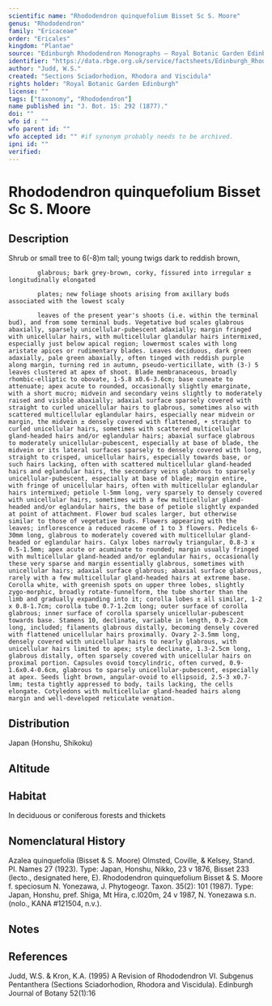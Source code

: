 ```yaml
---
scientific name: "Rhododendron quinquefolium Bisset Sc S. Moore"
genus: "Rhododendron"
family: "Ericaceae"
order: "Ericales"
kingdom: "Plantae"
source: "Edinburgh Rhododendron Monographs – Royal Botanic Garden Edinburgh"
identifier: "https://data.rbge.org.uk/service/factsheets/Edinburgh_Rhododendron_Monographs.xhtml"
author: "Judd, W.S."
created: "Sections Sciadorhodion, Rhodora and Viscidula"
rights holder: "Royal Botanic Garden Edinburgh"
license: ""
tags: ["taxonomy", "Rhododendron"]
name published in: "J. Bot. 15: 292 (1877)."
doi: ""
wfo id : ""
wfo parent id: ""
wfo accepted id: "" #if synonym probably needs to be archived.                      
ipni id: ""
verified:
---
```


                       

# Rhododendron quinquefolium Bisset Sc S. Moore

## Description
Shrub or small tree to 6(-8)m tall; young twigs dark to reddish brown,
            glabrous; bark grey-brown, corky, fissured into irregular ± longitudinally elongated
            plates; new foliage shoots arising from axillary buds associated with the lowest scaly
            leaves of the present year's shoots (i.e. within the terminal bud), and from some terminal buds. Vegetative bud scales glabrous abaxially, sparsely unicellular-pubescent adaxially; margin fringed with unicellular hairs, with multicellular glandular hairs intermixed, especially just below apical region; lowermost scales with long aristate apices or rudimentary blades. Leaves deciduous, dark green adaxially, pale green abaxially, often tinged with reddish purple along margin, turning red in autumn, pseudo-verticillate, with (3-) 5 leaves clustered at apex of shoot. Blade membranaceous, broadly rhombic-elliptic to obovate, 1-5.8 x0.6-3.6cm; base cuneate to attenuate; apex acute to rounded, occasionally slightly emarginate, with a short mucro; midvein and secondary veins slightly to moderately raised and visible abaxially; adaxial surface sparsely covered with straight to curled unicellular hairs to glabrous, sometimes also with scattered multicellular eglandular hairs, especially near midvein or margin, the midvein ± densely covered with flattened, + straight to curled unicellular hairs, sometimes with scattered multicellular gland-headed hairs and/or eglandular hairs; abaxial surface glabrous to moderately unicellular-pubescent, especially at base of blade, the midvein or its lateral surfaces sparsely to densely covered with long, straight to crisped, unicellular hairs, especially towards base, or such hairs lacking, often with scattered multicellular gland-headed hairs and eglandular hairs, the secondary veins glabrous to sparsely unicellular-pubescent, especially at base of blade; margin entire, with fringe of unicellular hairs, often with multicellular eglandular hairs intermixed; petiole l-5mm long, very sparsely to densely covered with unicellular hairs, sometimes with a few multicellular gland-headed and/or eglandular hairs, the base of petiole slightly expanded at point of attachment. Flower bud scales larger, but otherwise similar to those of vegetative buds. Flowers appearing with the leaves; inflorescence a reduced raceme of 1 to 3 flowers. Pedicels 6-30mm long, glabrous to moderately covered with multicellular gland-headed or eglandular hairs. Calyx lobes narrowly triangular, 0.8-3 x 0.5-1.5mm; apex acute or acuminate to rounded; margin usually fringed with multicellular gland-headed and/or eglandular hairs, occasionally these very sparse and margin essentially glabrous, sometimes with unicellular hairs; adaxial surface glabrous; abaxial surface glabrous, rarely with a few multicellular gland-headed hairs at extreme base. Corolla white, with greenish spots on upper three lobes, slightly zygo-morphic, broadly rotate-funnelform, the tube shorter than the limb and gradually expanding into it; corolla lobes ± all similar, 1-2 x 0.8-1.7cm; corolla tube 0.7-1.2cm long; outer surface of corolla glabrous; inner surface of corolla sparsely unicellular-pubescent towards base. Stamens 10, declinate, variable in length, 0.9-2.2cm long, included; filaments glabrous distally, becoming densely covered with flattened unicellular hairs proximally. Ovary 2-3.5mm long, densely covered with unicellular hairs to nearly glabrous, with unicellular hairs limited to apex; style declinate, 1.3-2.5cm long, glabrous distally, often sparsely covered with unicellular hairs on proximal portion. Capsules ovoid to±cylindric, often curved, 0.9-1.6x0.4-0.6cm, glabrous to sparsely unicellular-pubescent, especially at apex. Seeds light brown, angular-ovoid to ellipsoid, 2.5-3 x0.7-lmm; testa tightly appressed to body, tails lacking, the cells elongate. Cotyledons with multicellular gland-headed hairs along margin and well-developed reticulate venation.

## Distribution
Japan (Honshu, Shikoku)

## Altitude


## Habitat
In deciduous or coniferous forests and thickets

## Nomenclatural History
Azalea quinquefolia (Bisset & S. Moore) Olmsted, Coville, & Kelsey, Stand. PI. Names 27 (1923). Type: Japan, Honshu, Nikko, 23 v 1876, Bisset 233 (lecto., designated here, E). Rhododendron quinquefolium Bisset & S. Moore f. speciosum N. Yonezawa, J. Phytogeogr. Taxon. 35(2): 101 (1987). Type: Japan, Honshu, pref. Shiga, Mt Hira, c.l020m, 24 v 1987, N. Yonezawa s.n. (nolo., KANA #121504, n.v.).
                       
## Notes


## References

Judd, W.S. & Kron, K.A. (1995) A Revision of Rhododendron VI. Subgenus Pentanthera (Sections Sciadorhodion, Rhodora and Viscidula). Edinburgh Journal of Botany 52(1):16
